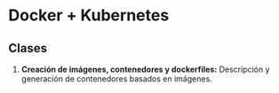 # Docker + Kubernetes

## Clases

1. **Creación de imágenes, contenedores y dockerfiles:** Descripción y generación de contenedores basados en imágenes.

